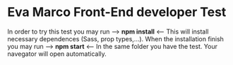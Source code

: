 # Eva Marco Front-End developer Test

In order to try this test you may run --> **npm install** <-- This will install necessary dependences (Sass, prop types,...).
When the installation finish you may run --> **npm start** <-- In the same folder you have the test. Your navegator will open automatically. 